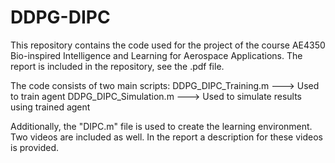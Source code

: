# DDPG-DIPC
This repository contains the code used for the project of the course AE4350 Bio-inspired Intelligence and Learning for Aerospace Applications.
The report is included in the repository, see the .pdf file.

The code consists of two main scripts:
      DDPG_DIPC_Training.m      --->    Used to train agent
      DDPG_DIPC_Simulation.m    --->    Used to simulate results using trained agent
      
Additionally, the "DIPC.m"  file is used to create the learning environment.
Two videos are included as well. In the report a description for these videos is provided.
